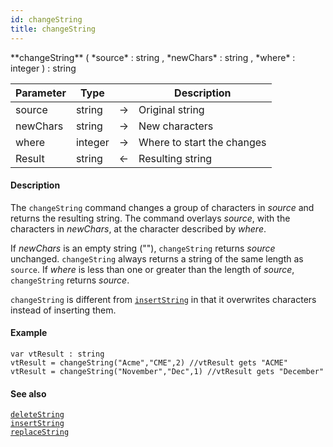 ```yaml
---
id: changeString
title: changeString
---
```


<!-- REF #_command_.changeString.Syntax -->**changeString** ( *source* : string , *newChars* : string , *where* : integer ) : string<!-- END REF -->


<!-- REF #_command_.changeString.Params -->
|Parameter|Type||Description|
|---------|--- |:---:|------|
|source|string|->|Original string|
|newChars|string|->|New characters|
|where|integer|->|Where to start the changes|
|Result|string|<-|Resulting string|
<!-- END REF -->

#### Description

The `changeString` command <!-- REF #_command_.changeString.Summary -->changes a group of characters in *source* and returns the resulting string<!-- END REF -->. The command overlays *source*, with the characters in *newChars*, at the character described by *where*.

If *newChars* is an empty string (""), `changeString` returns *source* unchanged. `changeString` always returns a string of the same length as `source`. If *where* is less than one or greater than the length of *source*, `changeString` returns *source*.

`changeString` is different from [`insertString`](insertString.md) in that it overwrites characters instead of inserting them.

#### Example

```qs
var vtResult : string
vtResult = changeString("Acme","CME",2) //vtResult gets "ACME"
vtResult = changeString("November","Dec",1) //vtResult gets "December"

```

#### See also

[`deleteString`](deleteString.md)<br/>
[`insertString`](insertString.md)<br/>
[`replaceString`](replaceString.md)
